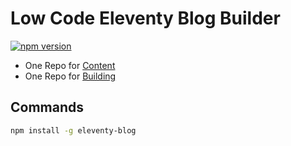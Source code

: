 # Low Code Eleventy Blog Builder


[![npm version](https://badge.fury.io/js/create-eleventy-blog.svg)](https://www.npmjs.com/package/create-eleventy-blog)

* One Repo for [Content](https://github.com/KyleMit/create-eleventy-blog-demo)
* One Repo for [Building](https://github.com/KyleMit/create-eleventy-blog)

## Commands

```bash
npm install -g eleventy-blog
```

